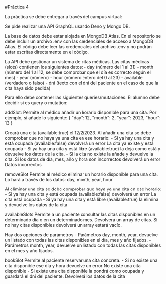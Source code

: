 #Práctica 4

La práctica se debe entregar a través del campus virtual:

Se pide realizar una API GraphQL usando Deno y Mongo DB.

La base de datos debe estar alojada en MongoDB Atlas. En el repositorio se debe incluir un archivo .env con las credenciales de acceso a MongoDB Atlas. El código debe leer las credenciales del archivo .env y no podrán estar escritas directamente en el código.

La API debe gestionar un sistema de citas médicas.
Las citas médicas (slots) contienen los siguientes datos:
    - day (número del 1 al 31)
    - month (número del 1 al 12, se debe comprobar que el día es correcto según el mes)
    - year (número)
    - hour (número entero del 0 al 23)
    - available (verdadero o falso)
    - dni (texto con el dni del paciente en el caso de que la cita haya sido pedida)

Para ello debe contener las siguientes queries/mutaciones. El alumno debe decidir si es query o mutation:

addSlot:
Permite al médico añadir un horario disponible para una cita. Por ejemplo, si añade lo siguiente:
{
  "day": 12,
  "month": 2,
  "year": 2023,
  "hour": 13
}

Creará una cita (available:true) el 12/2/2023.
Al añadir una cita se debe comprobar que no haya ya una cita en ese horario:
    - Si ya hay una cita y está ocupada (available:false) devolverá un error La cita ya existe y está ocupada
    - Si ya hay una cita y está libre (available:true) la deja como está y devuelve los datos de la cita.
    - Si la cita no existe la añade y devuelve la cita.
Si los datos de día, mes, año y hora son incorrectos devolverá un error Datos incorrectos


removeSlot
Permite al médico eliminar un horario disponible para una cita. Lo hará a través de los datos: day, month, year, hour

Al eliminar una cita se debe comprobar que haya ya una cita en ese horario:
    - Si ya hay una cita y está ocupada (available:false) devolverá un error La cita está ocupada
    - Si ya hay una cita y está libre (available:true) la elimina y devuelve los datos de la cita


availableSlots
Permite a un paciente consultar las citas disponibles en un determinado día o en un determinado mes. Devolverá un array de citas. Si no hay citas disponibles devolverá un array estará vacío.

Hay dos opciones de parámetros
    - Parámetros day, month, year, devuelve un listado con todas las citas disponibles en el día, mes y año fijados.
    - Parámetros month, year, devuelve un listado con todas las citas disponibles en el mes y año fijados.


bookSlot
Permite al paciente reservar una cita concreta.
    - Si no existe una cita disponible ese día y hora devuelve un error No existe una cita disponible
    - Si existe una cita disponible la pondrá como ocupada y guardará el dni del paciente. Devolverá los datos de la cita